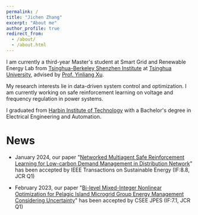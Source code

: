 ```yaml
---
permalink: /
title: "Jichen Zhang"
excerpt: "About me"
author_profile: true
redirect_from: 
  - /about/
  - /about.html
---
```


I am currently a third-year Master's student at Smart Grid and Renewable Energy Lab from [Tsinghua-Berkeley Shenzhen Institute](https://www.tbsi.edu.cn/) at [Tsinghua University](https://www.tsinghua.edu.cn/en/), advised by [Prof. Yinliang Xu](https://www.tbsi.edu.cn/xyl/main.htm).  

My research interests lie in data-driven system control and optimization. I am currently working on safe reinforcement learning on voltage and frequency regulation in power systems.  

I graduated from [Harbin Institute of Technology](http://en.hit.edu.cn/) with a Bachelor's degree in Electrical Engineering and Automation.

News
======
* January 2024, our paper "[Networked Multiagent Safe Reinforcement Learning for Low-carbon Demand Management in Distribution Network](https://arxiv.org/abs/2311.15594)" has been accepted by IEEE Transactions on Sustainable Energy (IF:8.8, JCR Q1)

* February 2023, our paper "[Bi-level Mixed-Integer Nonlinear Optimization for Pelagic Island Microgrid Group Energy Management Considering Uncertainty](https://arxiv.org/abs/2311.15517)" has been accepted by CSEE JPES (IF:7.1, JCR Q1)
